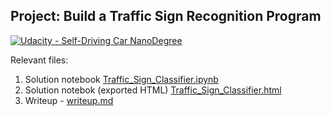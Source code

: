 ## Project: Build a Traffic Sign Recognition Program
[![Udacity - Self-Driving Car NanoDegree](https://s3.amazonaws.com/udacity-sdc/github/shield-carnd.svg)](http://www.udacity.com/drive)


Relevant files:

1. Solution notebook [Traffic_Sign_Classifier.ipynb](https://github.com/nlandjev/udacity-carnd-p2/blob/master/Traffic_Sign_Classifier.ipynb)
2. Solution notebok (exported HTML) [Traffic_Sign_Classifier.html](https://github.com/nlandjev/udacity-carnd-p2/blob/master/Traffic_Sign_Classifier.html)
3. Writeup - [writeup.md](https://github.com/nlandjev/udacity-carnd-p2/blob/master/writeup.md)

